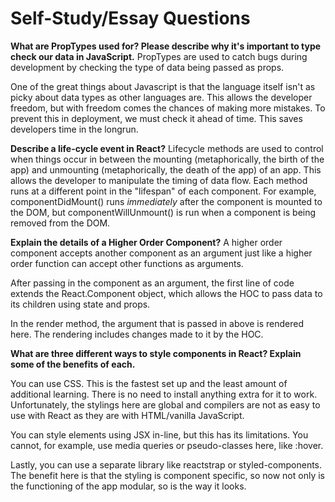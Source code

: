 # Self-Study/Essay Questions

**What are PropTypes used for? Please describe why it's important to type check our data in JavaScript.**
PropTypes are used to catch bugs during development by checking the type of data being passed as props.

One of the great things about Javascript is that the language itself isn't as picky about data types as other languages are. This allows the developer freedom, but with freedom comes the chances of making more mistakes. To prevent this in deployment, we must check it ahead of time. This saves developers time in the longrun.

**Describe a life-cycle event in React?**
Lifecycle methods are used to control when things occur in between the mounting (metaphorically, the birth of the app) and unmounting (metaphorically, the death of the app) of an app. This allows the developer to manipulate the timing of data flow. Each method runs at a different point in the "lifespan" of each component. For example, componentDidMount() runs _immediately_ after the component is mounted to the DOM, but componentWillUnmount() is run when a component is being removed from the DOM.

**Explain the details of a Higher Order Component?**
A higher order component accepts another component as an argument just like a higher order function can accept other functions as arguments.

After passing in the component as an argument, the first line of code extends the React.Component object, which allows the HOC to pass data to its children using state and props.

In the render method, the argument that is passed in above is rendered here. The rendering includes changes made to it by the HOC.

**What are three different ways to style components in React? Explain some of the benefits of each.**

You can use CSS. This is the fastest set up and the least amount of additional learning. There is no need to install anything extra for it to work. Unfortunately, the stylings here are global and compilers are not as easy to use with React as they are with HTML/vanilla JavaScript.

You can style elements using JSX in-line, but this has its limitations. You cannot, for example, use media queries or pseudo-classes here, like :hover.

Lastly, you can use a separate library like reactstrap or styled-components. The benefit here is that the styling is component specific, so now not only is the functioning of the app modular, so is the way it looks.
